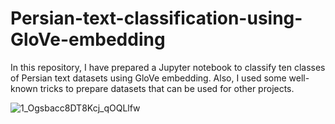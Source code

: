 # Persian-text-classification-using-GloVe-embedding

In this repository, I have prepared a Jupyter notebook to classify ten classes of Persian text datasets using GloVe embedding. Also, I used some well-known tricks to prepare datasets that can be used for other projects. 


![1_Ogsbacc8DT8Kcj_qOQLlfw](https://user-images.githubusercontent.com/78655282/196053103-61cf4118-ac29-407c-bb99-efb0a29ad80d.jpeg)
